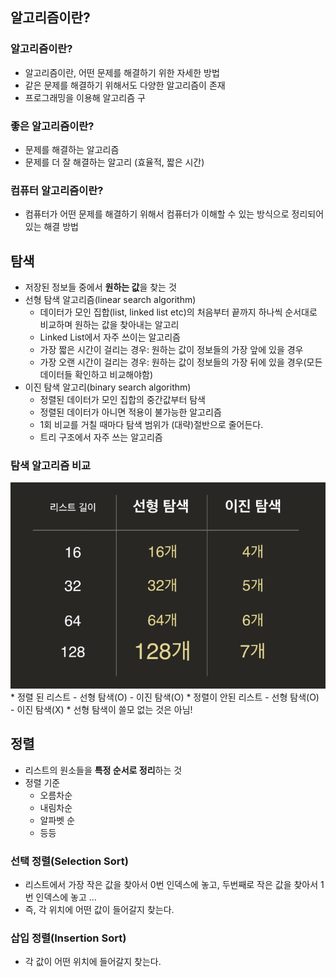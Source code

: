 ## 알고리즘이란?
### 알고리즘이란?
* 알고리즘이란, 어떤 문제를 해결하기 위한 자세한 방법
* 같은 문제를 해결하기 위해서도 다양한 알고리즘이 존재
* 프로그래밍을 이용해 알고리즘 구

### 좋은 알고리즘이란?
* 문제를 해결하는 알고리즘
* 문제를 더 잘 해결하는 알고리 (효율적, 짧은 시간)

### 컴퓨터 알고리즘이란?
* 컴퓨터가 어떤 문제를 해결하기 위해서 컴퓨터가 이해할 수 있는 방식으로 정리되어 있는 해결 방법

## 탐색
* 저장된 정보들 중에서 **원하는 값**을 찾는 것
* 선형 탐색 알고리즘(linear search algorithm)
    - 데이터가 모인 집합(list, linked list etc)의 처음부터 끝까지 하나씩 순서대로 비교하며 원하는 값을 찾아내는 알고리
    - Linked List에서 자주 쓰이는 알고리즘
    - 가장 짧은 시간이 걸리는 경우: 원하는 값이 정보들의 가장 앞에 있을 경우
    - 가장 오랜 시간이 걸리는 경우: 원하는 값이 정보들의 가장 뒤에 있을 경우(모든 데이터들 확인하고 비교해야함)
* 이진 탐색 알고리(binary search algorithm)
    - 정렬된 데이터가 모인 집합의 중간값부터 탐색
    - 정렬된 데이터가 아니면 적용이 불가능한 알고리즘
    - 1회 비교를 거칠 때마다 탐색 범위가 (대략)절반으로 줄어든다.
    - 트리 구조에서 자주 쓰는 알고리즘
### 탐색 알고리즘 비교
<img src="./images/스크린샷 2019-04-17 오후 5.08.57.png" />
* 정렬 된 리스트 
    - 선형 탐색(O)
    - 이진 탐색(O)
* 정렬이 안된 리스트
    - 선형 탐색(O)
    - 이진 탐색(X)
* 선형 탐색이 쓸모 없는 것은 아님!

## 정렬
* 리스트의 원소들을 **특정 순서로 정리**하는 것
* 정렬 기준
    - 오름차순
    - 내림차순
    - 알파벳 순 
    - 등등
### 선택 정렬(Selection Sort)
* 리스트에서 가장 작은 값을 찾아서 0번 인덱스에 놓고, 두번째로 작은 값을 찾아서 1번 인덱스에 놓고 ...
* 즉, 각 위치에 어떤 값이 들어갈지 찾는다.

### 삽입 정렬(Insertion Sort)
* 각 값이 어떤 위치에 들어갈지 찾는다.
